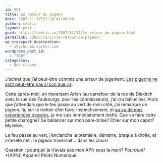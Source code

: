 ```yaml
---
id: 591
title: Le retour du pigeon
date: 2007-11-17T22:16:41+00:00
author: cedric
layout: post
guid: https://cedric.io/2007/11/17/le-retour-du-pigeon.html
permalink: /2007/11/17/le-retour-du-pigeon/
wp_crosspost_destination:
  - akyrho.wordpress.com
wordpress_post_id:
  - "769"
categories:
  - Non classé
---
```

J’admet que j’ai peut-être commis une erreur de jugement. [Les pigeons ne sont peut-être pas _si_ con que ça](/blog/2006/11/07/les-pigeons-cest-definitivement-con/).

Cette après-midi, en traversant Arlon (au carrefour de la rue de Diekirch avec la rue des Faubourgs, pour les connaisseurs), j’ai cru halluciner. Alors que j’attendais que le feu passe au vert de mon côté, j’ai remarqué un pigeon, là, sur le trottoir d’en face. Instinctivement, et [au vu de mes expériences passées](/blog/2006/11/06/pigeon-oiseau-a-la-grise-robe/), je me suis immédiatement méfié. Que va faire cette petite charogne? Se ballancer sur mon pare-brise? Chier sur mon capot? Mystère.

Le feu passe au vert, j’enclanche la première, démarre, braque à droite, et m’arrête net : le pigeon traversait… dans les clous!

Question : pourquoi je n’avais pas mon APN sous la main? _Pourquoi?_  
*[APN]: Appareil Photo Numérique